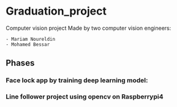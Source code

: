 # Graduation_project
Computer vision project 
Made by two computer vision engineers:

	- Mariam Noureldin
	- Mohamed Bessar
	
## Phases
### 	Face lock app by training deep learning model:


###	Line follower project using opencv on Raspberrypi4 
